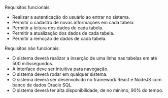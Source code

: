 Requisitos funcionais:

- Realizar a autenticação do usuário ao entrar no sistema.
- Permitir o cadastro de novas informações em cada tabela.
- Permitir a leitura dos dados de cada tabela.
- Permitir a atualização dos dados de cada tabela.
- Permitir a remoção de dados de cada tabela.

Requisitos não funcionais:

- O sistema deverá realizar a inserção de uma linha nas tabelas em até 500 milissegundos.
- A interface deve ser intuitiva para navegação.
- O sistema deverá rodar em qualquer sistema.
- O sistema deverá ser desenvolvido no framework React e NodeJS com banco de dados Oracle SQL.
- O sistema deverá ter alta disponibilidade, de no mínimo, 90% do tempo.
